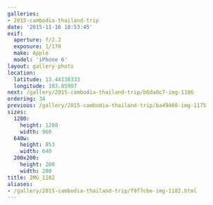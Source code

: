 ```yaml
---
galleries:
- 2015-cambodia-thailand-trip
date: '2015-11-16 18:53:45'
exif:
  aperture: f/2.2
  exposure: 1/170
  make: Apple
  model: 'iPhone 6'
layout: gallery-photo
location:
  latitude: 13.44138333
  longitude: 103.85907
next: /gallery/2015-cambodia-thailand-trip/b6da0c7-img-1186
ordering: 34
previous: /gallery/2015-cambodia-thailand-trip/ba49460-img-1175
sizes:
  1280:
    height: 1280
    width: 960
  640w:
    height: 853
    width: 640
  200x200:
    height: 200
    width: 200
title: IMG_1182
aliases:
- /gallery/2015-cambodia-thailand-trip/f9f7cbe-img-1182.html
---
```

